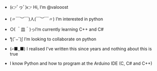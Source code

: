 - (👉ﾟヮﾟ)👉   Hi, I’m @valooost
- (〃￣︶￣)人(￣︶￣〃)   I’m interested in python
- ○( ＾皿＾)っI’m currently learning C++ and C#
- ƪ(˘⌣˘)ʃ   I’m looking to collaborate on python

  
- (⌐■_■) I realised I've written this since years and nothing about this is true
- I know Python and how to program at the Arduino IDE (C, C# and C++)
  
<!---
valooost/valooost is a ✨ special ✨ repository because its `README.md` (this file) appears on your GitHub profile.
You can click the Preview link to take a look at your changes.
--->
